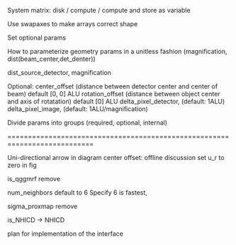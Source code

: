 System matrix: disk / compute / compute and store as variable

Use swapaxes to make arrays correct shape

Set optional params

How to parameterize geometry params in a unitless fashion
(magnification, dist(beam_center,det_denter))

dist_source_detector,
magnification

Optional:
center_offset (distance between detector center and center of beam) default [0, 0] ALU
rotation_offset (distance between object center and axis of rotatation) default [0] ALU
delta_pixel_detector, (default: 1ALU)
delta_pixel_image, (default: 1ALU/magnification)

Divide params into groups (required, optional, internal)

===========================================================================

Uni-directional arrow in diagram
center offset: offline discussion
set u_r to zero in fig

is_qggmrf remove

num_neighbors default to 6
Specify 6 is fastest, 

sigma_proxmap remove

is_NHICD -> NHICD

plan for implementation of the interface
